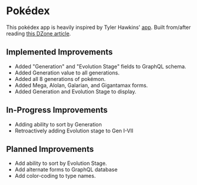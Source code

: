 # Pokédex

This pokédex app is heavily inspired by Tyler Hawkins' [app](http://tylerhawkins.info:3003/ "Tyler Hawkins' Pokédex"). Built from/after reading [this DZone article](https://dzone.com/articles/how-to-build-a-pokeacutedex-react-app-with-a-slash).

## Implemented Improvements
- Added "Generation" and "Evolution Stage" fields to GraphQL schema.
- Added Generation value to all generations.
- Added all 8 generations of pokémon.
- Added Mega, Alolan, Galarian, and Gigantamax forms.
- Added Generation and Evolution Stage to display.

## In-Progress Improvements
- Adding ability to sort by Generation
- Retroactively adding Evolution stage to Gen I-VII

## Planned Improvements
- Add ability to sort by Evolution Stage.
- Add alternate forms to GraphQL database
- Add color-coding to type names.